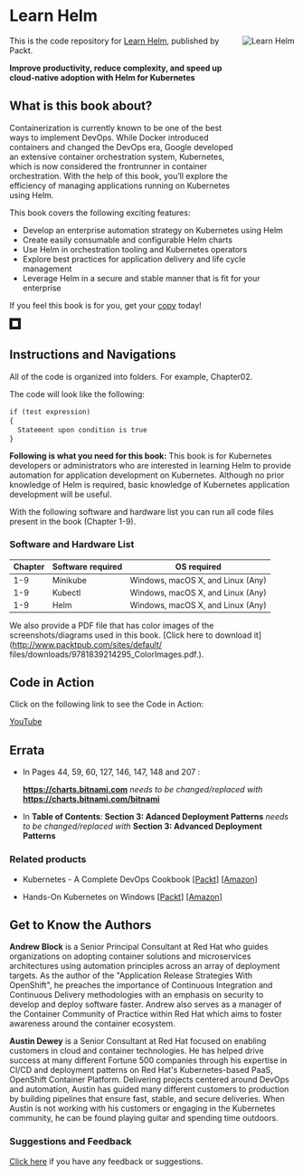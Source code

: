 # Learn Helm

<a href="https://www.packtpub.com/cloud-networking/learn-helm?utm_source=github&utm_medium=repository&utm_campaign=9781839214295"><img src="https://www.packtpub.com/media/catalog/product/cache/4cdce5a811acc0d2926d7f857dceb83b/9/7/9781839214295-originalv1_2.jpg" alt="Learn Helm" height="256px" align="right"></a>

This is the code repository for [Learn Helm](https://www.packtpub.com/cloud-networking/learn-helm?utm_source=github&utm_medium=repository&utm_campaign=9781839214295), published by Packt.

**Improve productivity, reduce complexity, and speed up cloud-native adoption with Helm for Kubernetes**

## What is this book about?
Containerization is currently known to be one of the best ways to implement DevOps. While Docker introduced containers and changed the DevOps era, Google developed an extensive container orchestration system, Kubernetes, which is now considered the frontrunner in container orchestration. With the help of this book, you’ll explore the efficiency of managing applications running on Kubernetes using Helm.

This book covers the following exciting features: 
* Develop an enterprise automation strategy on Kubernetes using Helm
* Create easily consumable and configurable Helm charts
* Use Helm in orchestration tooling and Kubernetes operators
* Explore best practices for application delivery and life cycle management
* Leverage Helm in a secure and stable manner that is fit for your enterprise

If you feel this book is for you, get your [copy](https://www.amazon.com/dp/1839214295) today!

<a href="https://www.packtpub.com/?utm_source=github&utm_medium=banner&utm_campaign=GitHubBanner"><img src="https://raw.githubusercontent.com/PacktPublishing/GitHub/master/GitHub.png" alt="https://www.packtpub.com/" border="5" /></a>

## Instructions and Navigations
All of the code is organized into folders. For example, Chapter02.

The code will look like the following:
```
if (test expression)
{
  Statement upon condition is true
}
```

**Following is what you need for this book:**
This book is for Kubernetes developers or administrators who are interested in learning Helm to provide automation for application development on Kubernetes. Although no prior knowledge of Helm is required, basic knowledge of Kubernetes application development will be useful.

With the following software and hardware list you can run all code files present in the book (Chapter 1-9).

### Software and Hardware List

| Chapter  | Software required                   | OS required                        |
| -------- | ------------------------------------| -----------------------------------|
| 1-9      | Minikube                            | Windows, macOS X, and Linux (Any)  |
| 1-9      | Kubectl                             | Windows, macOS X, and Linux (Any)  |
| 1-9      | Helm                                | Windows, macOS X, and Linux (Any)  |



We also provide a PDF file that has color images of the screenshots/diagrams used in this book. [Click here to download it](http://www.packtpub.com/sites/default/
files/downloads/9781839214295_ColorImages.pdf.).

## Code in Action

Click on the following link to see the Code in Action:

[YouTube](https://www.youtube.com/playlist?list=PLeLcvrwLe1850eF3_HJGpOuIDs-1Rnays)

## Errata
* In Pages 44, 59, 60, 127, 146, 147, 148 and 207 :

   **https://charts.bitnami.com** _needs to be changed/replaced with_ **https://charts.bitnami.com/bitnami**

* In **Table of Contents**: 
  **Section 3: Adanced Deployment Patterns** _needs to be changed/replaced with_ **Section 3: Advanced Deployment Patterns**

### Related products 
* Kubernetes - A Complete DevOps Cookbook [[Packt]](https://www.packtpub.com/cloud-networking/kubernetes-a-complete-devops-cookbook?utm_source=github&utm_medium=repository&utm_campaign=9781838828042) [[Amazon]](https://www.amazon.com/dp/1838828044)

* Hands-On Kubernetes on Windows [[Packt]](https://www.packtpub.com/cloud-networking/hands-on-kubernetes-on-windows?utm_source=github&utm_medium=repository&utm_campaign=9781838821562) [[Amazon]](https://www.amazon.com/dp/1838821562)

## Get to Know the Authors

**Andrew Block** is a Senior Principal Consultant at Red Hat who guides organizations on adopting container solutions and microservices architectures using automation principles across an array of deployment targets. As the author of the "Application Release Strategies With OpenShift", he preaches the importance of Continuous Integration and Continuous Delivery methodologies with an emphasis on security to develop and deploy software faster. Andrew also serves as a manager of the Container Community of Practice within Red Hat which aims to foster awareness around the container ecosystem.

**Austin Dewey** is a Senior Consultant at Red Hat focused on enabling customers in cloud and container technologies. He has helped drive success at many different Fortune 500 companies through his expertise in CI/CD and deployment patterns on Red Hat's Kubernetes-based PaaS, OpenShift Container Platform. Delivering projects centered around DevOps and automation, Austin has guided many different customers to production by building pipelines that ensure fast, stable, and secure deliveries. When Austin is not working with his customers or engaging in the Kubernetes community, he can be found playing guitar and spending time outdoors.


### Suggestions and Feedback
[Click here](https://docs.google.com/forms/d/e/1FAIpQLSdy7dATC6QmEL81FIUuymZ0Wy9vH1jHkvpY57OiMeKGqib_Ow/viewform) if you have any feedback or suggestions.
